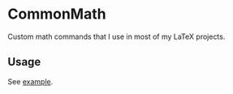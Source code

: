 # CommonMath

Custom math commands that I use in most of my LaTeX projects.

## Usage

See [example](doc/Example/src/Main.tex).
